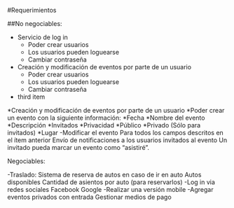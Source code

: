 #Requerimientos

##No negociables:


<ul>
  <li>Servicio de log in
  <ul>
	  <li>Poder crear usuarios</li>
	  <li>Los usuarios pueden loguearse</li>
	  <li>Cambiar contraseña</li>
  </ul>
  </li>
  <li>Creación y modificación de eventos por parte de un usuario
  <ul>
	  <li>Poder crear usuarios</li>
	  <li>Los usuarios pueden loguearse</li>
	  <li>Cambiar contraseña</li>
  </ul>
  </li>
  <li>third item</li>
</ul>

*Creación y modificación de eventos por parte de un usuario
  *Poder crear un evento con la siguiente información:
    *Fecha
    *Nombre del evento
    *Descripción
    *Invitados
    *Privacidad 
    *Público
    *Privado (Sólo para invitados)
    *Lugar
-Modificar el evento
  Para todos los campos descritos en el ítem anterior
  Envío de notificaciones a los usuarios invitados al evento
  Un invitado pueda marcar un evento como “asistiré”.

Negociables:

-Traslado: Sistema de reserva de autos en caso de ir en auto
  Autos disponibles
  Cantidad de asientos por auto (para reservarlos)
-Log in via redes sociales
  Facebook
  Google
-Realizar una versión mobile
-Agregar eventos privados con entrada
  Gestionar medios de pago









